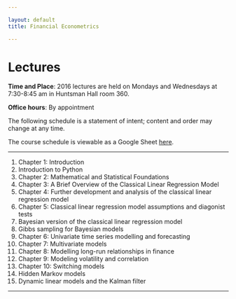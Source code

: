 ```yaml
---

layout: default
title: Financial Econometrics 

---
```


# Lectures

**Time and Place**: 2016 lectures are held on Mondays and Wednesdays at 7:30-8:45 am in Huntsman Hall room 360.

**Office hours**: By appointment

The following schedule is a statement of intent; content and order may change at any time.

The course schedule is viewable as a Google Sheet [here](https://goo.gl/IFngkJ).

---

1. Chapter 1: Introduction
2. Introduction to Python
3. Chapter 2: Mathematical and Statistical Foundations
4. Chapter 3: A Brief Overview of the Classical Linear Regression Model
5. Chapter 4: Further development and analysis of the classical linear regression model
6. Chapter 5: Classical linear regression model assumptions and diagonist tests
7. Bayesian version of the classical linear regression model
8. Gibbs sampling for Bayesian models
9. Chapter 6: Univariate time series modelling and forecasting
10. Chapter 7: Multivariate models
11. Chapter 8: Modelling long-run relationships in finance
12. Chapter 9: Modeling volatility and correlation
13. Chapter 10: Switching models
14. Hidden Markov models
15. Dynamic linear models and the Kalman filter


---

